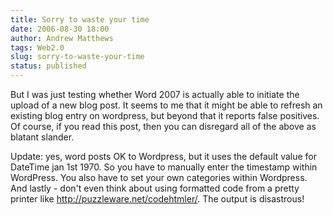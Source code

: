 ```yaml
---
title: Sorry to waste your time
date: 2006-08-30 18:00
author: Andrew Matthews
tags: Web2.0
slug: sorry-to-waste-your-time
status: published
---
```


But I was just testing whether Word 2007 is actually able to initiate the upload of a new blog post. It seems to me that it might be able to refresh an existing blog entry on wordpress, but beyond that it reports false positives. Of course, if you read this post, then you can disregard all of the above as blatant slander.

Update: yes, word posts OK to Wordpress, but it uses the default value for DateTime jan 1st 1970. So you have to manually enter the timestamp within WordPress. You also have to set your own categories within Wordpress. And lastly - don't even think about using formatted code from a pretty printer like <http://puzzleware.net/codehtmler/>. The output is disastrous!
